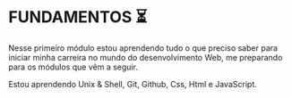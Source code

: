 # FUNDAMENTOS :hourglass_flowing_sand:

Nesse primeiro módulo estou aprendendo tudo o que preciso saber para iniciar minha carreira no mundo do desenvolvimento Web, me preparando para os módulos que vêm a seguir.

Estou aprendendo Unix & Shell, Git, Github, Css, Html e JavaScript.
